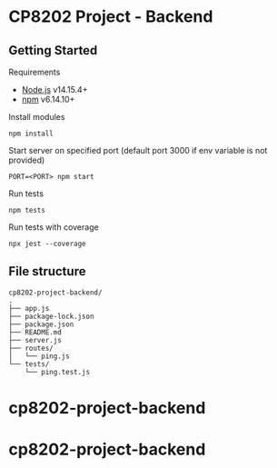 # CP8202 Project - Backend

## Getting Started

Requirements

- [Node.js](https://nodejs.org/en/) v14.15.4+
- [npm](https://docs.npmjs.com/) v6.14.10+

Install modules

    npm install

Start server on specified port (default port 3000 if env variable is not provided)

    PORT=<PORT> npm start

Run tests

    npm tests

Run tests with coverage

    npx jest --coverage

## File structure

```
cp8202-project-backend/
.
├── app.js
├── package-lock.json
├── package.json
├── README.md
├── server.js
├── routes/
│   └── ping.js
└── tests/
    └── ping.test.js
```
# cp8202-project-backend
# cp8202-project-backend
